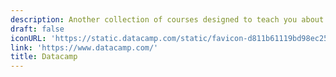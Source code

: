 ```yaml
---
description: Another collection of courses designed to teach you about all things data
draft: false
iconURL: 'https://static.datacamp.com/static/favicon-d811b61119bd98ec2518939e56e7bf08.ico'
link: 'https://www.datacamp.com/'
title: Datacamp
---
```

